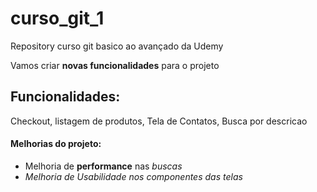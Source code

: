# curso_git_1
Repository curso git basico ao avançado da Udemy

Vamos criar **novas funcionalidades** para o projeto

## Funcionalidades:

Checkout, listagem de produtos, Tela de Contatos, Busca por descricao

#### Melhorias do projeto:
- Melhoria de __performance__ nas *buscas*
- _Melhoria de Usabilidade nos componentes das telas_
